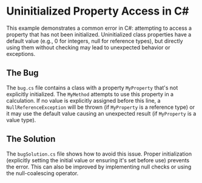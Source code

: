 # Uninitialized Property Access in C#

This example demonstrates a common error in C#: attempting to access a property that has not been initialized.  Uninitialized class properties have a default value (e.g., 0 for integers, null for reference types), but directly using them without checking may lead to unexpected behavior or exceptions.

## The Bug

The `bug.cs` file contains a class with a property `MyProperty` that's not explicitly initialized. The `MyMethod` attempts to use this property in a calculation. If no value is explicitly assigned before this line, a `NullReferenceException` will be thrown (if `MyProperty` is a reference type) or it may use the default value causing an unexpected result (if `MyProperty` is a value type).

## The Solution

The `bugSolution.cs` file shows how to avoid this issue.  Proper initialization (explicitly setting the initial value or ensuring it's set before use) prevents the error. This can also be improved by implementing null checks or using the null-coalescing operator.